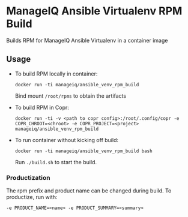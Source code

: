 # ManageIQ Ansible Virtualenv RPM Build

Builds RPM for ManageIQ Ansible Virtualenv in a container image

## Usage

- To build RPM locally in container:

  `docker run -ti manageiq/ansible_venv_rpm_build`

  Bind mount `/root/rpms` to obtain the artifacts

- To build RPM in Copr:

  `docker run -ti -v <path to copr config>:/root/.config/copr -e COPR_CHROOT=<chroot> -e COPR_PROJECT=<project> manageiq/ansible_venv_rpm_build`

- To run container without kicking off build:

  `docker run -ti manageiq/ansible_venv_rpm_build bash`

   Run `./build.sh` to start the build.

### Productization

The rpm prefix and product name can be changed during build. To productize, run with:

`-e PRODUCT_NAME=<name> -e PRODUCT_SUMMARY=<summary>`
